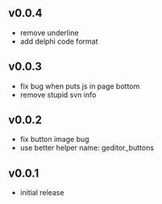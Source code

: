 ## v0.0.4

* remove underline
* add delphi code format

## v0.0.3

* fix bug when puts js in page bottom
* remove stupid svn info

## v0.0.2

* fix button image bug
* use better helper name: geditor_buttons


## v0.0.1

* initial release